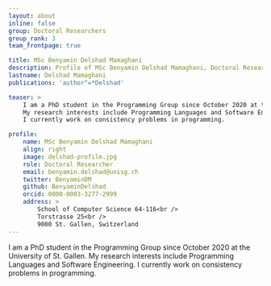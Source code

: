 ```yaml
---
layout: about
inline: false
group: Doctoral Researchers
group_rank: 3
team_frontpage: true

title: MSc Benyamin Delshad Mamaghani
description: Profile of MSc Benyamin Delshad Mamaghani, Doctoral Researcher at the Programming Group.
lastname: Delshad Mamaghani
publications: 'author^=*Delshad'

teaser: >
    I am a PhD student in the Programming Group since October 2020 at the University of St. Gallen.
    My research interests include Programming Languages and Software Engineering.
    I currently work on consistency problems in programming.

profile:
    name: MSc Benyamin Delshad Mamaghani
    align: right
    image: delshad-profile.jpg
    role: Doctoral Researcher
    email: benyamin.delshad@unisg.ch
    twitter: BenyaminDM
    github: BenyaminDelshad
    orcid: 0000-0003-3277-2999
    address: >
        School of Computer Science 64-116<br />
        Torstrasse 25<br />
        9000 St. Gallen, Switzerland
---
```


I am a PhD student in the Programming Group since October 2020 at the University of St. Gallen.
My research interests include Programming Languages and Software Engineering.
I currently work on consistency problems in programming.
